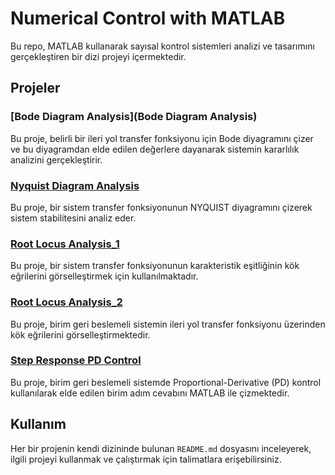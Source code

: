 # Numerical Control with MATLAB

Bu repo, MATLAB kullanarak sayısal kontrol sistemleri analizi ve tasarımını gerçekleştiren bir dizi projeyi içermektedir.

## Projeler

### [Bode Diagram Analysis](Bode Diagram Analysis)
Bu proje, belirli bir ileri yol transfer fonksiyonu için Bode diyagramını çizer ve bu diyagramdan elde edilen değerlere dayanarak sistemin kararlılık analizini gerçekleştirir.

### [Nyquist Diagram Analysis](NyquistDiagramAnalysis)
Bu proje, bir sistem transfer fonksiyonunun NYQUIST diyagramını çizerek sistem stabilitesini analiz eder.

### [Root Locus Analysis_1](RootLocusAnalysis_1)
Bu proje, bir sistem transfer fonksiyonunun karakteristik eşitliğinin kök eğrilerini görselleştirmek için kullanılmaktadır.

### [Root Locus Analysis_2](RootLocusAnalysis_2)
Bu proje, birim geri beslemeli sistemin ileri yol transfer fonksiyonu üzerinden kök eğrilerini görselleştirmektedir.

### [Step Response PD Control](StepResponsePDControl)
Bu proje, birim geri beslemeli sistemde Proportional-Derivative (PD) kontrol kullanılarak elde edilen birim adım cevabını MATLAB ile çizmektedir.


## Kullanım

Her bir projenin kendi dizininde bulunan `README.md` dosyasını inceleyerek, ilgili projeyi kullanmak ve çalıştırmak için talimatlara erişebilirsiniz.
